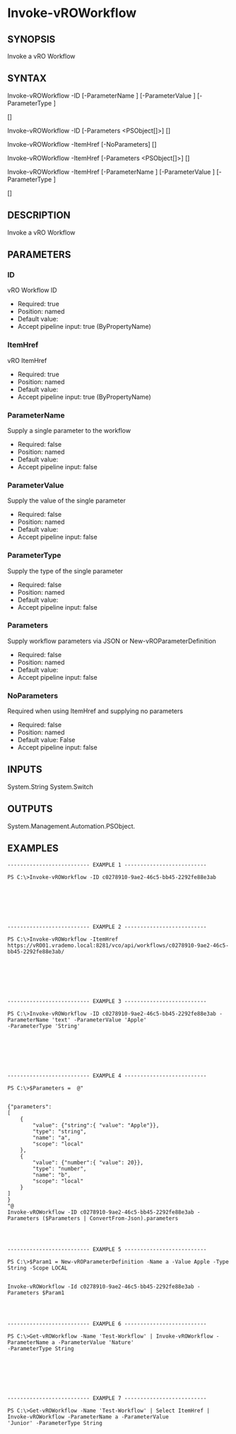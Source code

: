 # Invoke-vROWorkflow

## SYNOPSIS
    
Invoke a vRO Workflow

## SYNTAX
 Invoke-vROWorkflow -ID <String> [-ParameterName <String>] [-ParameterValue <String>] [-ParameterType <String>]  [<CommonParameters>] Invoke-vROWorkflow -ID <String> [-Parameters <PSObject[]>] [<CommonParameters>] Invoke-vROWorkflow -ItemHref <String> [-NoParameters] [<CommonParameters>] Invoke-vROWorkflow -ItemHref <String> [-Parameters <PSObject[]>] [<CommonParameters>] Invoke-vROWorkflow -ItemHref <String> [-ParameterName <String>] [-ParameterValue <String>] [-ParameterType <String>]  [<CommonParameters>]    

## DESCRIPTION

Invoke a vRO Workflow

## PARAMETERS


### ID

vRO Workflow ID

* Required: true
* Position: named
* Default value: 
* Accept pipeline input: true (ByPropertyName)

### ItemHref

vRO ItemHref

* Required: true
* Position: named
* Default value: 
* Accept pipeline input: true (ByPropertyName)

### ParameterName

Supply a single parameter to the workflow

* Required: false
* Position: named
* Default value: 
* Accept pipeline input: false

### ParameterValue

Supply the value of the single parameter

* Required: false
* Position: named
* Default value: 
* Accept pipeline input: false

### ParameterType

Supply the type of the single parameter

* Required: false
* Position: named
* Default value: 
* Accept pipeline input: false

### Parameters

Supply workflow parameters via JSON or New-vROParameterDefinition

* Required: false
* Position: named
* Default value: 
* Accept pipeline input: false

### NoParameters

Required when using ItemHref and supplying no parameters

* Required: false
* Position: named
* Default value: False
* Accept pipeline input: false

## INPUTS

System.String
System.Switch

## OUTPUTS

System.Management.Automation.PSObject.

## EXAMPLES
```
-------------------------- EXAMPLE 1 --------------------------

PS C:\>Invoke-vROWorkflow -ID c0278910-9ae2-46c5-bb45-2292fe88e3ab







-------------------------- EXAMPLE 2 --------------------------

PS C:\>Invoke-vROWorkflow -ItemHref 
https://vRO01.vrademo.local:8281/vco/api/workflows/c0278910-9ae2-46c5-bb45-2292fe88e3ab/







-------------------------- EXAMPLE 3 --------------------------

PS C:\>Invoke-vROWorkflow -ID c0278910-9ae2-46c5-bb45-2292fe88e3ab -ParameterName 'text' -ParameterValue 'Apple' 
-ParameterType 'String'







-------------------------- EXAMPLE 4 --------------------------

PS C:\>$Parameters =  @"


{"parameters":
[
    {
        "value": {"string":{ "value": "Apple"}},
        "type": "string",
        "name": "a",
        "scope": "local"
    },
    {
        "value": {"number":{ "value": 20}},
        "type": "number",
        "name": "b",
        "scope": "local"
    }    
]
}
"@
Invoke-vROWorkflow -ID c0278910-9ae2-46c5-bb45-2292fe88e3ab -Parameters ($Parameters | ConvertFrom-Json).parameters




-------------------------- EXAMPLE 5 --------------------------

PS C:\>$Param1 = New-vROParameterDefinition -Name a -Value Apple -Type String -Scope LOCAL


Invoke-vROWorkflow -Id c0278910-9ae2-46c5-bb45-2292fe88e3ab -Parameters $Param1




-------------------------- EXAMPLE 6 --------------------------

PS C:\>Get-vROWorkflow -Name 'Test-Workflow' | Invoke-vROWorkflow -ParameterName a -ParameterValue 'Nature' 
-ParameterType String







-------------------------- EXAMPLE 7 --------------------------

PS C:\>Get-vROWorkflow -Name 'Test-Workflow' | Select ItemHref | Invoke-vROWorkflow -ParameterName a -ParameterValue 
'Junior' -ParameterType String
```

